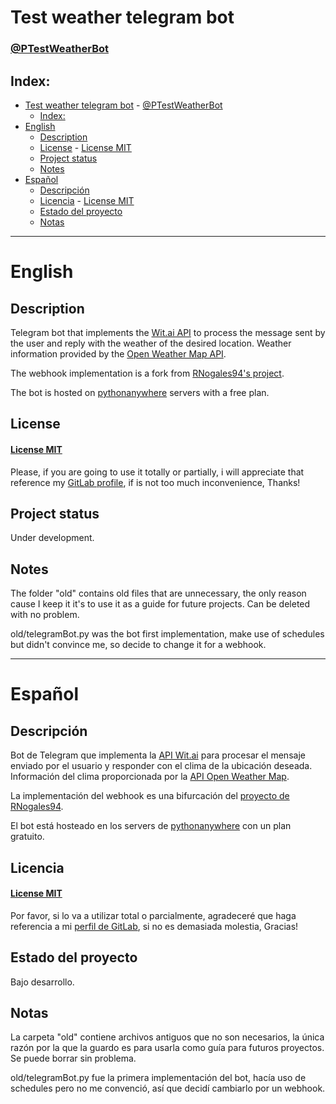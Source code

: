 # Test weather telegram bot

### [@PTestWeatherBot](http://t.me/PTestWearherBot)

## Index:
- [Test weather telegram bot](#test-weather-telegram-bot)
		- [@PTestWeatherBot](#ptestweatherbot)
	- [Index:](#index)
- [English](#english)
	- [Description](#description)
	- [License](#license)
			- [License MIT](#license-mit)
	- [Project status](#project-status)
	- [Notes](#notes)
- [Español](#español)
	- [Descripción](#descripción)
	- [Licencia](#licencia)
			- [License MIT](#license-mit-1)
	- [Estado del proyecto](#estado-del-proyecto)
	- [Notas](#notas)

---
# English

## Description

Telegram bot that implements the [Wit.ai API](https://wit.ai/) to process the message sent by the user and reply with the weather of the desired location. Weather information provided by the [Open Weather Map API](https://openweathermap.org/api).

The webhook implementation is a fork from [RNogales94's project](https://github.com/RNogales94/Telegram-Bot-Heroku-Webhook-For-Medium-).

The bot is hosted on [pythonanywhere](https://www.pythonanywhere.com/) servers with a free plan.

## License

#### [License MIT](https://gitlab.com/FCampo/test-weather-telegram-bot/-/blob/main/LICENSE)

Please, if you are going to use it totally or partially, i will appreciate that reference my [GitLab profile](https://gitlab.com/FCampo), if is not too much inconvenience, Thanks!

## Project status

Under development.

## Notes

The folder "old" contains old files that are unnecessary, the only reason cause I keep it it's to use it as a guide for future projects. Can be deleted with no problem.

old/telegramBot.py was the bot first implementation, make use of schedules but didn't convince me, so decide to change it for a webhook.

---
# Español

## Descripción
Bot de Telegram que implementa la [API Wit.ai](https://wit.ai/) para procesar el mensaje enviado por el usuario y responder con el clima de la ubicación deseada. Información del clima proporcionada por la [API Open Weather Map](https://openweathermap.org/api).

La implementación del webhook es una bifurcación del [proyecto de RNogales94](https://github.com/RNogales94/Telegram-Bot-Heroku-Webhook-For-Medium-).

El bot está hosteado en los servers de [pythonanywhere](https://www.pythonanywhere.com/) con un plan gratuito.

## Licencia

#### [License MIT](https://gitlab.com/FCampo/test-weather-telegram-bot/-/blob/main/LICENSE)
Por favor, si lo va a utilizar total o parcialmente, agradeceré que haga referencia a mi [perfil de GitLab](https://gitlab.com/FCampo), si no es demasiada molestia, Gracias!

## Estado del proyecto

Bajo desarrollo.

## Notas

La carpeta "old" contiene archivos antiguos que no son necesarios, la única razón por la que la guardo es para usarla como guía para futuros proyectos. Se puede borrar sin problema.

old/telegramBot.py fue la primera implementación del bot, hacía uso de schedules pero no me convenció, así que decidí cambiarlo por un webhook.
